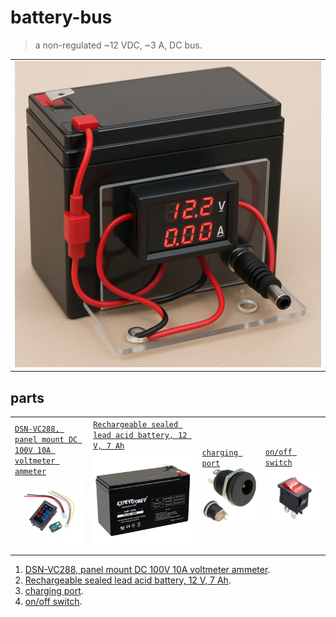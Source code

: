 # battery-bus

> a non-regulated ~12 VDC, ~3 A, DC bus.

|   |
| --- |
| [![image](https://github.com/kamangir/assets2/raw/main/battery-bus/concept.png?raw=true)](https://github.com/kamangir/assets2/raw/main/battery-bus/concept.png?raw=true) |

## parts

|   |   |   |   |
| --- | --- | --- | --- |
| [`DSN-VC288, panel mount DC 100V 10A voltmeter ammeter`](../../parts/dsn-vc288.md) [![image](https://github.com/kamangir/assets2/raw/main/bluer-sbc/parts/dsn-vc288.jpg?raw=true)](../../parts/dsn-vc288.md)  | [`Rechargeable sealed lead acid battery, 12 V, 7 Ah`](../../parts/SLA-Battery.md) [![image](https://github.com/kamangir/assets2/raw/main/bluer-sbc/parts/battery.png?raw=true)](../../parts/SLA-Battery.md)  | [`charging port`](../../parts/charging-port.md) [![image](https://github.com/kamangir/assets2/raw/main/bluer-sbc/parts/charging-port.jpg?raw=true)](../../parts/charging-port.md)  | [`on/off switch`](../../parts/on-off-switch.md) [![image](https://github.com/kamangir/assets2/raw/main/bluer-sbc/parts/on-off-switch.png?raw=true)](../../parts/on-off-switch.md)  |

1. [DSN-VC288, panel mount DC 100V 10A voltmeter ammeter](../../parts/dsn-vc288.md).
1. [Rechargeable sealed lead acid battery, 12 V, 7 Ah](../../parts/SLA-Battery.md).
1. [charging port](../../parts/charging-port.md).
1. [on/off switch](../../parts/on-off-switch.md).
